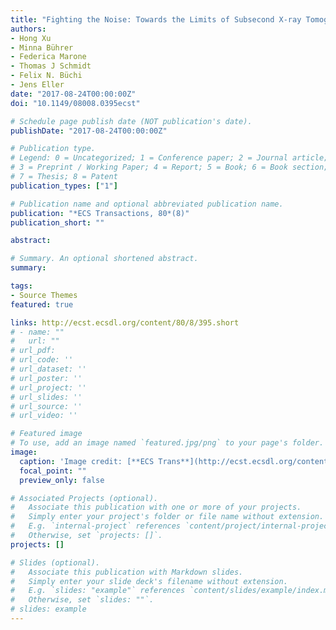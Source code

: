 ```yaml
---
title: "Fighting the Noise: Towards the Limits of Subsecond X-ray Tomographic Microscopy of PEFC"
authors:
- Hong Xu
- Minna Bührer
- Federica Marone
- Thomas J Schmidt
- Felix N. Büchi
- Jens Eller
date: "2017-08-24T00:00:00Z"
doi: "10.1149/08008.0395ecst"

# Schedule page publish date (NOT publication's date).
publishDate: "2017-08-24T00:00:00Z"

# Publication type.
# Legend: 0 = Uncategorized; 1 = Conference paper; 2 = Journal article;
# 3 = Preprint / Working Paper; 4 = Report; 5 = Book; 6 = Book section;
# 7 = Thesis; 8 = Patent
publication_types: ["1"]

# Publication name and optional abbreviated publication name.
publication: "*ECS Transactions, 80*(8)"
publication_short: ""

abstract: 

# Summary. An optional shortened abstract.
summary:

tags:
- Source Themes
featured: true

links: http://ecst.ecsdl.org/content/80/8/395.short
# - name: ""
#   url: ""
# url_pdf: 
# url_code: ''
# url_dataset: ''
# url_poster: ''
# url_project: ''
# url_slides: ''
# url_source: ''
# url_video: ''

# Featured image
# To use, add an image named `featured.jpg/png` to your page's folder. 
image:
  caption: 'Image credit: [**ECS Trans**](http://ecst.ecsdl.org/content/92/8/11.short)'
  focal_point: ""
  preview_only: false

# Associated Projects (optional).
#   Associate this publication with one or more of your projects.
#   Simply enter your project's folder or file name without extension.
#   E.g. `internal-project` references `content/project/internal-project/index.md`.
#   Otherwise, set `projects: []`.
projects: []

# Slides (optional).
#   Associate this publication with Markdown slides.
#   Simply enter your slide deck's filename without extension.
#   E.g. `slides: "example"` references `content/slides/example/index.md`.
#   Otherwise, set `slides: ""`.
# slides: example
---
```

